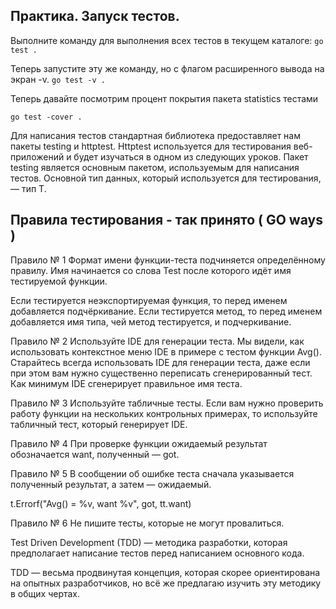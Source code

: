 ## Практика. Запуск тестов.

Выполните команду для выполнения всех тестов в текущем каталоге:
`go test .`

Теперь запустите эту же команду, но с флагом расширенного вывода на экран -v.
`go test -v .`

Теперь давайте посмотрим процент покрытия пакета statistics тестами

`go test -cover .`

Для написания тестов стандартная библиотека предоставляет нам пакеты testing и httptest. Httptest используется для тестирования веб-приложений и будет изучаться в одном из следующих уроков. Пакет testing является основным пакетом, используемым для написания тестов. Основной тип данных, который используется для тестирования, — тип T.


## Правила тестирования - так принято ( GO ways )
Правило № 1
Формат имени функции-теста подчиняется определённому правилу. Имя начинается со слова Test после которого идёт имя тестируемой функции.

Если тестируется неэкспортируемая функция, то перед именем добавляется подчёркивание.
Если тестируется метод, то перед именем добавляется имя типа, чей метод тестируется, и подчеркивание.

Правило № 2
Используйте IDE для генерации теста. Мы видели, как использовать контекстное меню IDE в примере с тестом функции Avg(). Старайтесь всегда использовать IDE для генерации теста, даже если при этом вам нужно существенно переписать сгенерированный тест. Как минимум IDE сгенерирует правильное имя теста.

Правило № 3
Используйте табличные тесты. Если вам нужно проверить работу функции на нескольких контрольных примерах, то используйте табличный тест, который генерирует IDE.

Правило № 4
При проверке функции ожидаемый результат обозначается want, полученный — got.

Правило № 5
В сообщении об ошибке теста сначала указывается полученный результат, а затем — ожидаемый.

t.Errorf("Avg() = %v, want %v", got, tt.want)

Правило № 6
Не пишите тесты, которые не могут провалиться. 

Test Driven Development (TDD) — методика разработки, которая предполагает написание тестов перед написанием основного кода.

TDD — весьма продвинутая концепция, которая скорее ориентирована на опытных разработчиков, но всё же предлагаю изучить эту методику в общих чертах.

